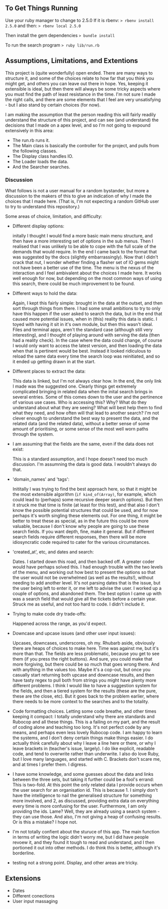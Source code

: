 ## To Get Things Running
Use your ruby manager to change to 2.5.0
If it is rbenv:
`> rbenv install 2.5.0`
and then: 
`> rbenv local 2.5.0`

Then install the gem dependencies
`> bundle install`

To run the search program
`> ruby lib/run.rb`

## Assumptions, Limitations, and Extentions

This project is (quite wonderfully) open ended. There are many ways to structure it, and some of the choices relate to how far that you think you might get, and others you can leave out there in hope. Yes, keeping it extensible is ideal, but then there will always be some tricky aspects where you must find the path of least resistance in the time. I'm not sure I made the right calls, and there are some elements that I feel are very unsatisfying - but I also stand by certain choices (for now).

I am making the assumption that the person reading this will fairly readily understand the structure of this project, and can see (and understand) the decisions that I made on a apex level, and so I'm not going to expound extensively in this area:
- The run.rb runs it.
- The Main class is basically the controller for the project, and pulls from the following classes.
- The Display class handles IO.
- The Loader loads the data.
- And the Searcher searches.

### Discussion
What follows is not a user manual for a random bystander, but more a discussion to the makers of this to give an indication of why I made the choices that I made here. (That is, I'm not expecting a random GitHub user to try to understand this repository.)

Some areas of choice, limitation, and difficulty:
- Different display options: 
    
    initally I thought I would find a more basic main menu structure, and then have a more interesting set of options in the sub menus. Then I realised that I was unlikely to be able to cope with the full scale of the demands that would require. In the end I came back to the format that was suggested by the docs (slightly embarrassingly). Now that I didn't crack that nut, I wonder whether finding a flasher set of IO gems might not have been a better use of the time. The menu is the nexus of the interaction and I feel ambivalent about the choices I made here. It works well enough for now, but depending on the most common ways of using this search, there could be much improvement to be found.

- Different ways to hold the data:

    Again, I kept this fairly simple: brought in the data at the outset, and then sort through things from there. I had some small ambitions to try to only have this happen if the user asked to search the data, but in the end that caused more potential issues, when in (this) reality this data is static. I toyed with having it sit in it's own module, but then this wasn't ideal. Files and terminal apps, aren't the standard case (although still very interesting), and I thought of playing around with serving the data (then had a reality check). In the case where the data could change, of course I would only want to access the latest version, and then loading the data when that is pertinent would be best. Instead it looked ridiculous to reload the same data every time the search loop was reinitiated, and so it ended up getting drawn in at the start.

- Different places to extract the data:

    This data is linked, but I'm not always clear how. In the end, the only link I made was the suggested one. Clearly things get extremely complicated bringing in related data when the inital search brings in several entries. Some of this comes down to the user and the pertinence of various use cases. Who is accessing this? Why? What do they understand about what they are seeing? What will best help them to find what they need, and how often will that lead to another search? I'm not clever enough to understand the best way to present the data, and the related data (and the related data), without a better sense of some amount of prioritising, or some sense of the most well worn paths through the system. 

- I am assuming that the fields are the same, even if the data does not exist:

    This is a standard assumption, and I hope doesn't need too much discussion. I'm assumning the data is good data. I wouldn't always do that. 

- 'domain_names' and 'tags':

    Inititally I was trying to find the best approach here, so that it might be the most extensible algorithm (`if kind_of(Array)`, for example, which could lead to (perhaps) some recursive deeper search options). But then it struck me that time is finite (at least for this test), and that also I don't know the possible potential structures that could be used, and for now perhaps it's worth singling these elements out. For one thing, it might be better to treat these as special, as in the future this could be more valuable, because I don't know why people are going to use these search fields. If you want depth, fine, make it general. But if different search fields require different responses, then there will be more idiosyncratic code required to cater for the various circumstances.

- 'created_at', etc, and dates and search:

    Dates. I started down this road, and then backed off. A greater coder would have perhaps solved this. I had enough trouble with the two levels of the menu, and working out how best to present the options so that the user would not be overwhelmed (as well as the results!), without needing to add another level. It's not parsing dates that is the issue, but the user being left to enter it, or me left to advise the user. I worked up a couple of options, and abandoned them. The best option I came up with was a search field that would give all the tickets before a certain year. Struck me as useful, and not too hard to code. I didn't include it.

- Trying to make code dry trade-offs:

    Happened across the range, as you'd expect. 

- Downcase and upcase issues (and other user input issues):

    Upcases, downcases, underscores, oh my. Rhubarb aside, obviously there are heaps of choices to make here. Time was against me, but it's more than that. The fields are less problematic, because you get to see them (if you press the right buttons). And sure, you could make that more forgiving, but there could be so much that goes wrong there. And with anything in the values too. Maybe it's a cop-out, but once you casually start returning both upcase and downcase results, and then have tasty regex to pull both from strings you might have plenty more different problems. I think I would like to have a suggestion system for the fields, and then a tiered system for the results (these are the pure, these are the close, etc). But it goes back to the problem earlier, where there needs to be more context to the searches and to the totality. 

- Code formatting choices. Letting some code breathe, and other times keeping it compact:
    I totally understand why there are standards and Rubocop and all these things. This is a failing on my part, and the result of coding alone and teaching too long. It's not perfect code by any means, and perhaps even less lovely Rubocop code. I am happy to learn the systems, and I don't deny certain things make things easier. I do actually think carefully about why I leave a line here or there, or why I leave brackets in (teacher's issue, largely). I do like explicit, readable code, and tend to overwrite rather than underwrite. I also do love Ruby, but I love many languages, and started with C. Brackets don't scare me, and at times I prefer them. I digress. 
- I have some knowledge, and some guesses about the data and links between the three sets, but taking it further could be a fool's errand:
    This is two-fold. At this point the only related data I provide occurs when the user search for an organisation id. This is because 1. I simply don't have the intelligence to nail the generalised structure for something more involved, and 2, as discussed, providing extra data on everything every time is more confusing for the user. Furthermore, I am only providing the ids. Lame? Well, they are already using a search system - they can use those. And also, I'm not giving a heap of confusing results. Or is this a mistake? I hope not.
- I'm not totally confient about the sturuce of this app. The main function in terms of writing the logic didn't worry me, but I did have people revoew it, and they found it tough to read and understand, and I then portioned it out into other methods. I do think this is better, although it's borderline. 
- testing not a strong point. Display, and other areas are tricky.


## Extensions
- Dates
- Different conections
- User input massaging
